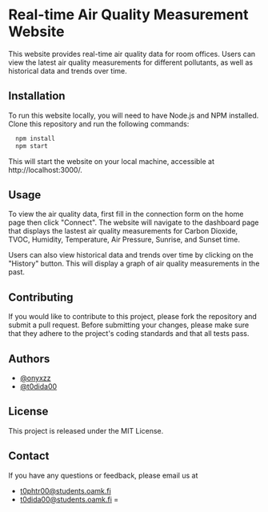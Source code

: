 
# Real-time Air Quality Measurement Website

This website provides real-time air quality data for room offices. Users can view the latest air quality measurements for different pollutants, as well as historical data and trends over time.

## Installation

To run this website locally, you will need to have Node.js and NPM installed. Clone this repository and run the following commands:

```bash
  npm install
  npm start
```

This will start the website on your local machine, accessible at http://localhost:3000/.

## Usage

To view the air quality data, first fill in the connection form on the home page then click "Connect". The website will navigate to the dashboard page that displays the lastest air quality measurements for Carbon Dioxide, TVOC, Humidity, Temperature, Air Pressure, Sunrise, and Sunset time.

Users can also view historical data and trends over time by clicking on the "History" button. This will display a graph of air quality measurements in the past.

## Contributing

If you would like to contribute to this project, please fork the repository and submit a pull request. Before submitting your changes, please make sure that they adhere to the project's coding standards and that all tests pass.

## Authors

- [@onyxzz](https://www.github.com/onyxzz)
- [@t0dida00](https://www.github.com/t0dida00)

## License

This project is released under the MIT License.

## Contact

If you have any questions or feedback, please email us at

- t0phtr00@students.oamk.fi
- t0dida00@students.oamk.fi
=
